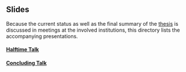 ## Slides

Because the current status as well as the final summary of the [thesis](https://github.com/frtzzzzz/bachelor/tree/main/thesis) is discussed in meetings at the involved institutions,
this directory lists the accompanying presentations.

#### [Halftime Talk]()

#### [Concluding Talk]()

